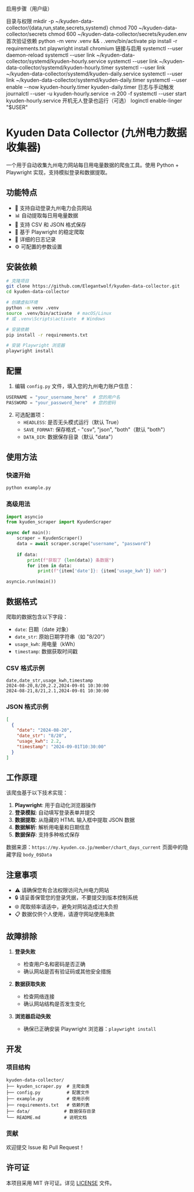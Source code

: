 启用步骤（用户级）

目录与权限
mkdir -p ~/kyuden-data-collector/{data,run,state,secrets,systemd}
chmod 700 ~/kyuden-data-collector/secrets
chmod 600 ~/kyuden-data-collector/secrets/kyuden.env
首次验证依赖
python -m venv .venv && . .venv/bin/activate
pip install -r requirements.txt
playwright install chromium
链接与启用
systemctl --user daemon-reload
systemctl --user link ~/kyuden-data-collector/systemd/kyuden-hourly.service
systemctl --user link ~/kyuden-data-collector/systemd/kyuden-hourly.timer
systemctl --user link ~/kyuden-data-collector/systemd/kyuden-daily.service
systemctl --user link ~/kyuden-data-collector/systemd/kyuden-daily.timer
systemctl --user enable --now kyuden-hourly.timer kyuden-daily.timer
日志与手动触发
journalctl --user -u kyuden-hourly.service -n 200 -f
systemctl --user start kyuden-hourly.service
开机无人登录也运行（可选）
loginctl enable-linger "$USER"




# Kyuden Data Collector (九州电力数据收集器)

一个用于自动收集九州电力网站每日用电量数据的爬虫工具。使用 Python + Playwright 实现，支持模拟登录和数据提取。

## 功能特点

- 🔐 支持自动登录九州电力会员网站
- 📊 自动提取每日用电量数据
- 💾 支持 CSV 和 JSON 格式保存
- 🤖 基于 Playwright 的稳定爬取
- 📝 详细的日志记录
- ⚙️ 可配置的参数设置

## 安装依赖

```bash
# 克隆项目
git clone https://github.com/Elegantwolf/kyuden-data-collector.git
cd kyuden-data-collector

# 创建虚拟环境
python -m venv .venv
source .venv/bin/activate  # macOS/Linux
# 或 .venv\Scripts\activate  # Windows

# 安装依赖
pip install -r requirements.txt

# 安装 Playwright 浏览器
playwright install
```

## 配置

1. 编辑 `config.py` 文件，填入您的九州电力账户信息：

```python
USERNAME = "your_username_here"  # 您的用户名
PASSWORD = "your_password_here"  # 您的密码
```

2. 可选配置项：
   - `HEADLESS`: 是否无头模式运行（默认 True）
   - `SAVE_FORMAT`: 保存格式 - "csv", "json", "both"（默认 "both"）
   - `DATA_DIR`: 数据保存目录（默认 "data"）

## 使用方法

### 快速开始

```bash
python example.py
```

### 高级用法

```python
import asyncio
from kyuden_scraper import KyudenScraper

async def main():
    scraper = KyudenScraper()
    data = await scraper.scrape("username", "password")
    
    if data:
        print(f"获取了 {len(data)} 条数据")
        for item in data:
            print(f"{item['date']}: {item['usage_kwh']} kWh")

asyncio.run(main())
```

## 数据格式

爬取的数据包含以下字段：

- `date`: 日期（date 对象）
- `date_str`: 原始日期字符串（如 "8/20"）
- `usage_kwh`: 用电量（kWh）
- `timestamp`: 数据获取时间戳

### CSV 格式示例
```csv
date,date_str,usage_kwh,timestamp
2024-08-20,8/20,2.2,2024-09-01 10:30:00
2024-08-21,8/21,2.1,2024-09-01 10:30:00
```

### JSON 格式示例
```json
[
  {
    "date": "2024-08-20",
    "date_str": "8/20",
    "usage_kwh": 2.2,
    "timestamp": "2024-09-01T10:30:00"
  }
]
```

## 工作原理

该爬虫基于以下技术实现：

1. **Playwright**: 用于自动化浏览器操作
2. **登录模拟**: 自动填写登录表单并提交
3. **数据提取**: 从隐藏的 HTML 输入框中提取 JSON 数据
4. **数据解析**: 解析用电量和日期信息
5. **数据保存**: 支持多种格式保存

数据来源：`https://my.kyuden.co.jp/member/chart_days_current` 页面中的隐藏字段 `body_0$Data`

## 注意事项

- ⚠️ 请确保您有合法权限访问九州电力网站
- 🔒 请妥善保管您的登录凭据，不要提交到版本控制系统
- 🌐 爬取频率请适中，避免对网站造成过大负担
- 📋 数据仅供个人使用，请遵守网站使用条款

## 故障排除

1. **登录失败**
   - 检查用户名和密码是否正确
   - 确认网站是否有验证码或其他安全措施

2. **数据获取失败**
   - 检查网络连接
   - 确认网站结构是否发生变化

3. **浏览器启动失败**
   - 确保已正确安装 Playwright 浏览器：`playwright install`

## 开发

### 项目结构
```
kyuden-data-collector/
├── kyuden_scraper.py  # 主爬虫类
├── config.py          # 配置文件
├── example.py         # 使用示例
├── requirements.txt   # 依赖列表
├── data/             # 数据保存目录
└── README.md         # 说明文档
```

### 贡献

欢迎提交 Issue 和 Pull Request！

## 许可证

本项目采用 MIT 许可证。详见 [LICENSE](LICENSE) 文件。